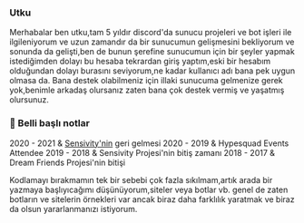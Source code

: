 ### Utku

Merhabalar ben utku,tam 5 yıldır discord'da sunucu projeleri ve bot işleri ile ilgileniyorum ve uzun zamandır da bir sunucumun gelişmesini bekliyorum ve sonunda da gelişti,ben de bunun şerefine sunucumun için bir şeyler yapmak istediğimden dolayı bu hesaba tekrardan giriş yaptım,eski bir hesabım olduğundan dolayı burasını seviyorum,ne kadar kullanıcı adı bana pek uygun olmasa da.
  Bana destek olabilmeniz için illaki sunucuma gelmenize gerek yok,benimle arkadaş olursanız zaten bana çok destek vermiş ve yaşatmış olursunuz.

### 📖 Belli başlı notlar
2020 - 2021 & [Sensivity'nin](https://discord.gg/hgh7qgZ) geri gelmesi
2020 - 2019 & Hypesquad Events Attendee
2019 - 2018 & Sensivity Projesi'nin bitiş zamanı
2018 - 2017 & Dream Friends Projesi'nin bitişi

  Kodlamayı bırakmamın tek bir sebebi çok fazla sıkılmam,artık arada bir yazmaya başlıyıcağımı düşünüyorum,siteler veya botlar vb. genel de zaten botların ve sitelerin örnekleri var ancak biraz daha farklılık yaratmak ve biraz da olsun yararlanmanızı istiyorum.

